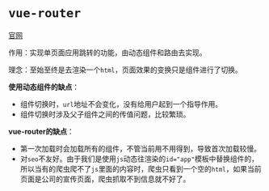 # `vue-router`

[官网](https://router.vuejs.org/zh/)

作用：实现单页面应用跳转的功能，由动态组件和路由去实现。

理念：至始至终是去渲染一个`html`，页面效果的变换只是组件进行了切换。

**使用动态组件的缺点**：

- 组件切换时，`url`地址不会变化，没有给用户起到一个指导作用。
- 组件切换时涉及父子组件之间的传值问题，比较繁琐。

**vue-router的缺点**：

- 第一次加载时会加载所有的组件，不管当前用不用得到，导致首次加载较慢。
- 对`seo`不友好。由于我们是使用`js`动态往渲染的`id="app"`模板中替换组件的，所以当有的爬虫爬不了`js`里面的内容时，爬虫只看到一个空的`html`，如果当前页面是公司的宣传页面，爬虫抓取不到信息就不好了。

